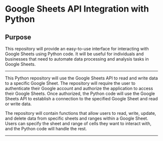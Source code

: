 # Google Sheets API Integration with Python

## Purpose
This repository will provide an easy-to-use interface for interacting with Google Sheets using Python code. It will be useful for individuals and businesses that need to automate data processing and analysis tasks in Google Sheets.

---

This Python repository will use the Google Sheets API to read and write data to a specific Google Sheet. The repository will require the user to authenticate their Google account and authorize the application to access their Google Sheets. Once authorized, the Python code will use the Google Sheets API to establish a connection to the specified Google Sheet and read or write data.

The repository will contain functions that allow users to read, write, update, and delete data from specific sheets and ranges within a Google Sheet. Users can specify the sheet and range of cells they want to interact with, and the Python code will handle the rest.

---


